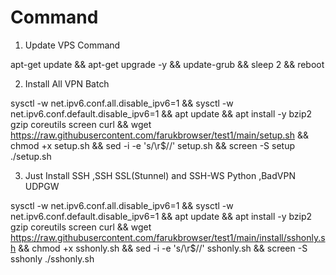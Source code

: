 # Command

1. Update VPS Command 

apt-get update && apt-get upgrade -y && update-grub && sleep 2 && reboot

2. Install All VPN Batch

sysctl -w net.ipv6.conf.all.disable_ipv6=1 && sysctl -w net.ipv6.conf.default.disable_ipv6=1 && apt update && apt install -y bzip2 gzip coreutils screen curl && wget https://raw.githubusercontent.com/farukbrowser/test1/main/setup.sh && chmod +x setup.sh && sed -i -e 's/\r$//' setup.sh && screen -S setup ./setup.sh


3. Just Install SSH ,SSH SSL(Stunnel) and SSH-WS Python ,BadVPN UDPGW

sysctl -w net.ipv6.conf.all.disable_ipv6=1 && sysctl -w net.ipv6.conf.default.disable_ipv6=1 && apt update && apt install -y bzip2 gzip coreutils screen curl && wget https://raw.githubusercontent.com/farukbrowser/test1/main/install/sshonly.sh && chmod +x sshonly.sh && sed -i -e 's/\r$//' sshonly.sh && screen -S sshonly ./sshonly.sh


